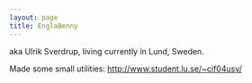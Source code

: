 ```yaml
---
layout: page
title: EnglaBenny
---
```




aka Ulrik Sverdrup, living currently in Lund, Sweden.
<englabenny at macnytt dot com>

Made some small utilities:
http://www.student.lu.se/~cif04usv/

